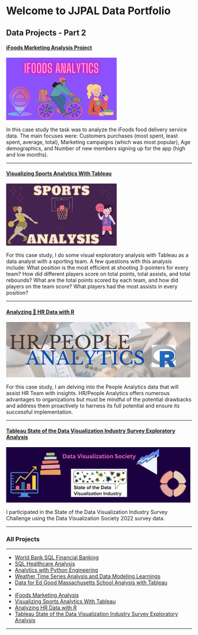 # Welcome to JJPAL Data Portfolio

## Data Projects - Part 2

#### [iFoods Marketing Analysis Project](https://www.linkedin.com/pulse/ifoods-marketing-analysis-juanita-p/)
[<img src="/images/iFoods Analytics.png?raw=true" alt="ifoods_prod_analysis" width="300"/>](https://www.linkedin.com/pulse/ifoods-marketing-analysis-juanita-p/)

In this case study the task was to analyze the iFoods food delivery service data. The main focuses were:
 Customers purchases (most spent, least spent, average, total), 
 Marketing campaigns (which was most popular),
 Age demographics,
 and Number of new members signing up for the app (high and low months).
 
---
#### [Visualizing Sports Analytics With Tableau](/sports.md)
[<img src="images/Sports Analysis Project.png?raw=true" alt="sports_analysis" width="300"/>](/sports.md)

For this case study, I do some visual exploratory analysis with Tableau as a data analyst with a sporting team.
A few questions with this analysis include: 
What position is the most efficient at shooting 3-pointers for every team?
How did different players score on total points, total assists, and total rebounds?
What are the total points scored by each team, and how did players on the team score?
What players had the most assists in every position?

---
#### [Analyzing 🕋 HR Data with R](https://www.linkedin.com/pulse/analyzing-hr-data-r-juanita-p)
[<img src="images/hr_analytics_r.png?raw=true" alt="r_hr_analysis" width="500"/>](https://www.linkedin.com/pulse/analyzing-hr-data-r-juanita-p)

For this case study, I am delving into the People Analytics data that will assist HR Team with insights. HR/People Analytics offers numerous advantages to organizations but must be mindful of the potential drawbacks and address them proactively to harness its full potential and ensure its successful implementation.

---
#### [Tableau State of the Data Visualization Industry Survey Exploratory Analysis](https://www.linkedin.com/pulse/tableau-state-data-visualization-industry-survey-exploratory-p/)
[<img src="images/DVS_Survey_Challenge.png?raw=true" alt="dvs_survey2022" width="500"/>](https://www.linkedin.com/pulse/tableau-state-data-visualization-industry-survey-exploratory-p/)

I participated in the State of the Data Visualization Industry Survey Challenge using the Data Visualization Society 2022 survey data. 

---
### All Projects 

---
- [World Bank SQL Financial Banking](/bank.md)
- [SQL Healthcare Analysis](https://www.linkedin.com/pulse/sql-healthcare-analysis-juanita-p)
- [Analytics with Python Engineering](https://www.linkedin.com/pulse/analytics-python-engineering-project-juanita-p/)
- [Weather Time Series Analysis and Data Modeling Learnings](https://www.linkedin.com/pulse/weather-time-series-learnings-juanita-p-u1rdc/)
- [Data for Ed Good Massachusetts School Analysis with Tableau](https://www.linkedin.com/pulse/data-ed-good-massachusetts-school-analysis-juanita-p/)
- 
- [iFoods Marketing Analysis](https://www.linkedin.com/pulse/ifoods-marketing-analysis-juanita-p/)
- [Visualizing Sports Analytics With Tableau](/sports.md)
- [Analyzing HR Data with R](https://www.linkedin.com/pulse/analyzing-hr-data-r-juanita-p)
- [Tableau State of the Data Visualization Industry Survey Exploratory Analysis](https://www.linkedin.com/pulse/tableau-state-data-visualization-industry-survey-exploratory-p/)

---
